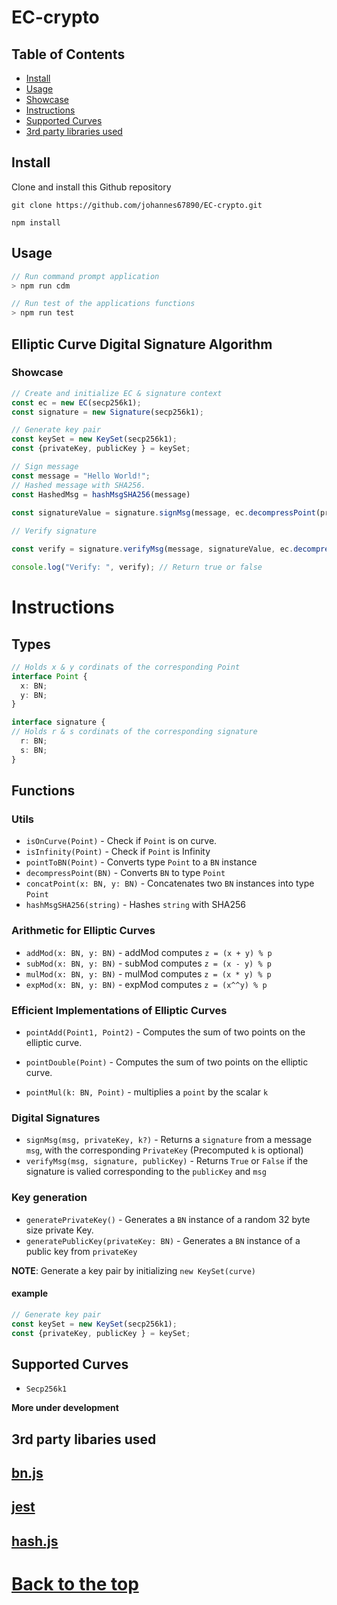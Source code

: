 # EC-crypto
## Table of Contents
- [Install](#install)
- [Usage](#usage)
- [Showcase](#showcase)
- [Instructions](#instructions)
- [Supported Curves](#supported-curves)
- [3rd party libraries used](#supported-curves)

## Install
Clone and install this Github repository
```git 
git clone https://github.com/johannes67890/EC-crypto.git
```
```
npm install
```

## Usage
```js
// Run command prompt application
> npm run cdm

// Run test of the applications functions
> npm run test
```
## Elliptic Curve Digital Signature Algorithm
### Showcase
```typescript
// Create and initialize EC & signature context
const ec = new EC(secp256k1); 
const signature = new Signature(secp256k1);

// Generate key pair
const keySet = new KeySet(secp256k1);
const {privateKey, publicKey } = keySet;

// Sign message
const message = "Hello World!";
// Hashed message with SHA256.
const HashedMsg = hashMsgSHA256(message)

const signatureValue = signature.signMsg(message, ec.decompressPoint(privateKey)); // Decopmress private key to match signature function.
    
// Verify signature

const verify = signature.verifyMsg(message, signatureValue, ec.decompressPoint(publicKey)); // Decopmress public key to match signature function.

console.log("Verify: ", verify); // Return true or false
```

# Instructions

## Types
```typescript
// Holds x & y cordinats of the corresponding Point 
interface Point {
  x: BN;
  y: BN;
}

interface signature {
// Holds r & s cordinats of the corresponding signature 
  r: BN;
  s: BN;
}
```

## Functions
### Utils
* `isOnCurve(Point)` - Check if `Point` is on curve.
* `isInfinity(Point)` - Check if `Point` is Infinity
* `pointToBN(Point)` - Converts type `Point` to a `BN` instance
* `decompressPoint(BN)` - Converts `BN` to type `Point`
* `concatPoint(x: BN, y: BN)` - Concatenates two `BN` instances into type `Point`
* `hashMsgSHA256(string)` - Hashes `string` with SHA256
### Arithmetic for Elliptic Curves
* `addMod(x: BN, y: BN)` - addMod computes `z = (x + y) % p`
* `subMod(x: BN, y: BN)` - subMod computes `z = (x - y) % p`
* `mulMod(x: BN, y: BN)` - mulMod computes `z = (x * y) % p`
* `expMod(x: BN, y: BN)` - expMod computes `z = (x^^y) % p`
### Efficient Implementations of Elliptic Curves
* `pointAdd(Point1, Point2)` - Computes the sum of two points on the elliptic curve.

* `pointDouble(Point)` - Computes the sum of two points on the elliptic curve.
* `pointMul(k: BN, Point)` - multiplies a `point` by the scalar `k`
### Digital Signatures
* `signMsg(msg, privateKey, k?)` - Returns a `signature` from a message `msg`, with the corresponding `PrivateKey` (Precomputed `k` is optional)
* `verifyMsg(msg, signature, publicKey)` - Returns `True` or `False` if the signature is valied corresponding to the `publicKey` and `msg`
### Key generation 
* `generatePrivateKey()` - Generates a `BN` instance of a random 32 byte size private Key.
* `generatePublicKey(privateKey: BN)` - Generates a `BN` instance of a public key from `privateKey`

**NOTE**: Generate a key pair by initializing `new KeySet(curve)`

#### example
```typescript 
// Generate key pair
const keySet = new KeySet(secp256k1);
const {privateKey, publicKey } = keySet;
```


## Supported Curves
* `Secp256k1`

**More under development**
## 3rd party libaries used
## [bn.js](https://github.com/indutny/bn.js)
## [jest](https://github.com/facebook/jest)
## [hash.js](https://github.com/indutny/hash.js)
# [Back to the top](#ec-crypto)
